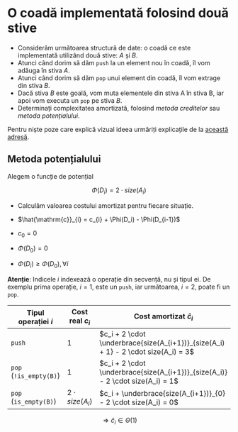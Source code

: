 # O coadă implementată folosind două stive

- Considerăm următoarea structură de date: o coadă ce este implementată utilizând două stive: $A$ și $B$.
- Atunci când dorim să dăm `push` la un element nou în coadă, îl vom adăuga în stiva $A$.
- Atunci când dorim să dăm `pop` unui element din coadă, îl vom extrage din stiva $B$.
- Dacă stiva $B$ este goală, vom muta elementele din stiva A în stiva B, iar apoi vom executa un `pop` pe stiva $B$.
-  Determinați complexitatea amortizată, folosind *metoda creditelor* sau *metoda potențialului*.

Pentru niște poze care explică vizual ideea urmăriți explicațile de la [această adresă](https://stackoverflow.com/questions/69192/how-to-implement-a-queue-using-two-stacks).

## Metoda potențialului

Alegem o funcție de potențial

$$\Phi(D_i) = 2 \cdot size(A_i)$$

- Calculăm valoarea costului amortizat pentru fiecare situație.

- $\hat{\mathrm{c}}_{i} = c_{i} + \Phi(D_i) - \Phi(D_{i-1})$

- $c_0 = 0$
- $\Phi(D_0) = 0$
- $\Phi(D_i) \geq \Phi(D_0), \forall i$


**Atenție**: Indicele $i$ indexează o operație din secvență, nu și tipul ei. De exemplu prima operație, $i=1$, este un `push`, iar următoarea, $i=2$, poate fi un `pop`.

|Tipul operației $i$|Cost real $c_i$|Cost amortizat $\hat{c}_i$|
|-|-|-|
|`push`|1|$c_i + 2 \cdot \underbrace{size(A_{i+1})}_{size(A_i) + 1} - 2 \cdot size(A_i) = 3$|
|`pop` (`!is_empty(B)`)|1|$c_i + 2 \cdot \underbrace{size(A_{i+1})}_{size(A_i)} - 2 \cdot size(A_i) = 1$|
|`pop` (`is_empty(B)`)|$2 \cdot size(A_i)$|$c_i + \underbrace{size(A_{i+1})}_{0} - 2 \cdot size(A_i) = 0$|

$$\Rightarrow \hat{c}_i \in \Theta(1)$$